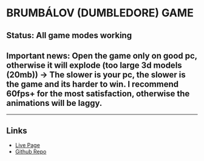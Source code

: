 # BRUMBÁLOV (DUMBLEDORE) GAME

## Status: All game modes working 
## Important news: Open the game only on good pc, otherwise it will explode (too large 3d models (20mb)) -> The slower is your pc, the slower is the game and its harder to win. I recommend 60fps+ for the most satisfaction, otherwise the animations will be laggy.

---

## Links
- [Live Page](https://brumbalov-game-ttoomas.netlify.app/)
- [Github Repo](https://github.com/ttoomas/brumbalov-game)